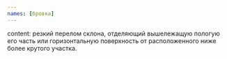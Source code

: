 ```yaml
---
names: [бровка]
---
```


content: резкий перелом склона, отделяющий вышележащую пологую его часть или горизонтальную поверхность от расположенного ниже более крутого участка.
